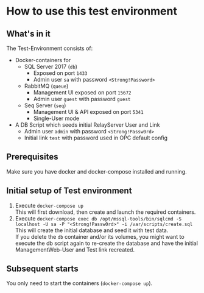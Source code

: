 # How to use this test environment

## What's in it

The Test-Environment consists of:
  * Docker-containers for
    * SQL Server 2017 (`db`) 
      * Exposed on port `1433`
      * Admin user `sa` with password `<Strong!Password>`
    * RabbitMQ (`queue`)
      * Management UI exposed on port `15672`
      * Admin user `guest` with password `guest`
    * Seq Server (`seq`)
      * Management UI & API exposed on port `5341`
      * Single-User mode
  * A DB Script which seeds initial RelayServer User and Link
    * Admin user `admin` with password `<Strong!Passw0rd>`
    * Initial link `test` with password used in OPC default config

## Prerequisites

Make sure you have docker and docker-compose installed and running.

## Initial setup of Test environment

1. Execute `docker-compose up`  
   This will first download, then create and launch the required containers.
2. Execute `docker-compose exec db /opt/mssql-tools/bin/sqlcmd -S localhost -U sa -P "<Strong!Passw0rd>" -i /var/scripts/create.sql`  
   This will create the initial database and seed it with test data.  
   If you delete the `db` container and/or its volumes, you might want to execute the db script again to re-create the database and have the initial ManagementWeb-User and Test link recreated.

## Subsequent starts

You only need to start the containers (`docker-compose up`).
